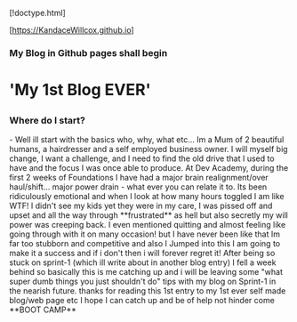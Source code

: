 [!doctype.html]

 [https://KandaceWillcox.github.io]

<head>
    <h3>My Blog in Github pages shall begin</h3>  
            <meta name="viewport" content="width=device-width, initial-scale=1.0">
                <meta http-equiv="X-UA-Compatible" content="ie=edge">
                    <title>My 1st BLOG ever</title></head>
                <meta http-equiv="X-UA-Compatible"content="ie=edge">
        <title><span>My 1st BLOG ever<span></title>
</head>     
   <body>
        <h1><p>'My 1st Blog EVER'</p></h1>
            <SPAN></h2 Kandace Willcox - Foundations - Dev Academy - 2018 h3>
                <h3><SPAN>Where do I start?</SPAN></h3>
                <p> - Well ill start with the basics who, why, what etc... Im a Mum of 2 beautiful humans, a hairdresser and a self employed business owner. I will myself big change, I want a challenge, and I need to find the old drive that I used to have and the focus I was once able to produce. At Dev Academy, during  the first 2 weeks of Foundations I have had a major brain realignment/over haul/shift... major power drain - what ever you can relate it to. Its been ridiculously emotional and when I look at how many hours toggled I am like WTF! I didn't see my kids yet they were in my care, I was pissed off and upset and all the way through **frustrated** as hell but also secretly my will power was creeping back. I even mentioned quitting and almost feeling like going through with it on many occasion! but I have never been like that Im far too stubborn and competitive and also I Jumped into this I am going to make it a success and if i don't then i will forever regret it! After being so stuck on sprint-1 (which ill write about in another blog entry) I fell a week behind so basically this is me catching up and i will be leaving some "what super dumb things you just shouldn't do" tips with my blog on Sprint-1 in the nearish future. thanks for reading this 1st entry to my 1st ever self made blog/web page etc I hope I can catch up and be of help not hinder come **BOOT CAMP**
                <p>
            </body>     
</html>            
                
<jekyll-theme-midnight>
                
        